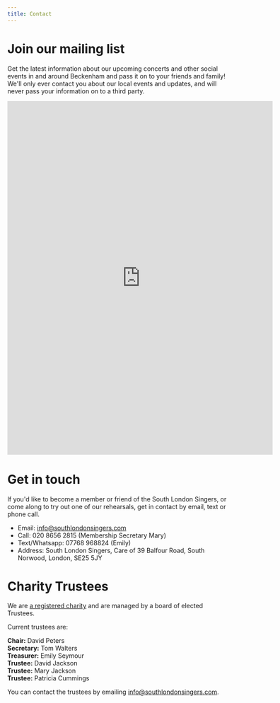 ```yaml
---
title: Contact
---
```


# Join our mailing list

Get the latest information about our upcoming concerts and other social events in and around Beckenham and pass it on to your friends and family! We'll only ever contact you about our local events and updates, and will never pass your information on to a third party.

<iframe style="border: 0;" src="https://southlondonsingers.github.io/forms/mailchimp" width="600" height="800">
</iframe>

# Get in touch

If you'd like to become a member or friend of the South London Singers, or come along to try out one of our rehearsals, get in contact by email, text or phone call.

- Email: <info@southlondonsingers.com>
- Call: 020 8656 2815 (Membership Secretary Mary)
- Text/Whatsapp: 07768 968824 (Emily)
- Address: South London Singers, Care of 39 Balfour Road, South Norwood, London, SE25 5JY

# Charity Trustees

We are [a registered charity](https://register-of-charities.charitycommission.gov.uk/charity-search/-/charity-details/800934/charity-overview) and are managed by a board of elected Trustees.

Current trustees are:

**Chair:** David Peters<br>
**Secretary:** Tom Walters<br>
**Treasurer:** Emily Seymour<br>
**Trustee:** David Jackson<br>
**Trustee:** Mary Jackson<br>
**Trustee:** Patricia Cummings

You can contact the trustees by emailing <info@southlondonsingers.com>.
